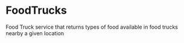 # FoodTrucks
 Food Truck service that returns types of food available in food trucks nearby a given location
